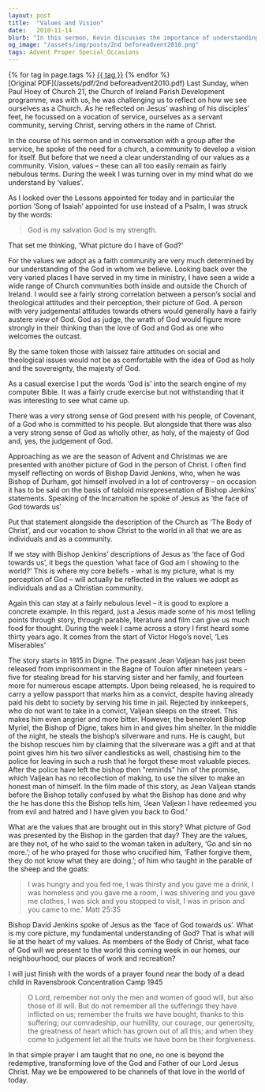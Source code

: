 ```yaml
---
layout: post
title:  "Values and Vision"
date:   2010-11-14
blurb: "In this sermon, Kevin discusses the importance of understanding our values as a faith community, which are greatly influenced by our perception of God. He explores the correlation between a person's social and theological attitudes and their perception of God. He also uses the story from Victor Hugo's 'Les Miserables' to illustrate the values of forgiveness and redemption."
og_image: "/assets/img/posts/2nd beforeadvent2010.png"
tags: Advent Proper Special_Occasions
---    
```

<div class="tag-pills">
    {% for tag in page.tags %}
    <a href="{{ site.baseurl }}/tag/{{ tag | slugify }}" class="tag-pill">{{ tag }}</a>
    {% endfor %}
</div>
[Original PDF](/assets/pdf/2nd beforeadvent2010.pdf)
Last Sunday, when Paul Hoey of Church 21, the Church of Ireland Parish Development programme, was with us, he was challenging us to reflect on how we see ourselves as a Church. As he reflected on Jesus’ washing of his disciples’ feet, he focussed on a vocation of service, ourselves as a servant community, serving Christ, serving others in the name of Christ.

In the course of his sermon and in conversation with a group after the service, he spoke of the need for a church, a community to develop a vision for itself. But before that we need a clear understanding of our values as a community. Vision, values – these can all too easily remain as fairly nebulous terms. During the week I was turning over in my mind what do we understand by ‘values’.

As I looked over the Lessons appointed for today and in particular the portion ‘Song of Isaiah’ appointed for use instead of a Psalm, I was struck by the words:

> God is my salvation
> God is my strength.

That set me thinking, ‘What picture do I have of God?’

For the values we adopt as a faith community are very much determined by our understanding of the God in whom we believe. Looking back over the very varied places I have served in my time in ministry, I have seen a wide a wide range of Church communities both inside and outside the Church of Ireland. I would see a fairly strong correlation between a person’s social and theological attitudes and their perception, their picture of God. A person with very judgemental attitudes towards others would generally have a fairly austere view of God. God as judge, the wrath of God would figure more strongly in their thinking than the love of God and God as one who welcomes the outcast.

By the same token those with laissez faire attitudes on social and theological issues would not be as comfortable with the idea of God as holy and the sovereignty, the majesty of God.

As a casual exercise I put the words ‘God is’ into the search engine of my computer Bible. It was a fairly crude exercise but not withstanding that it was interesting to see what came up.

There was a very strong sense of God present with his people, of Covenant, of a God who is committed to his people. But alongside that there was also a very strong sense of God as wholly other, as holy, of the majesty of God and, yes, the judgement of God.

Approaching as we are the season of Advent and Christmas we are presented with another picture of God in the person of Christ. I often find myself reflecting on words of Bishop David Jenkins, who, when he was Bishop of Durham, got himself involved in a lot of controversy – on occasion it has to be said on the basis of tabloid misrepresentation of Bishop Jenkins’ statements. Speaking of the Incarnation he spoke of Jesus as ‘the face of God towards us’

Put that statement alongside the description of the Church as ‘The Body of Christ’, and our vocation to show Christ to the world in all that we are as individuals and as a community.

If we stay with Bishop Jenkins’ descriptions of Jesus as ‘the face of God towards us’, it begs the question ‘what face of God am I showing to the world?’ This is where my core beliefs - what is my picture, what is my perception of God – will actually be reflected in the values we adopt as individuals and as a Christian community.

Again this can stay at a fairly nebulous level – it is good to explore a concrete example. In this regard, just a Jesus made some of his most telling points through story, through parable, literature and film can give us much food for thought. During the week I came across a story I first heard some thirty years ago. It comes from the start of Victor Hogo’s novel, ‘Les Miserables’

The story starts in 1815 in Digne. The peasant Jean Valjean has just been released from imprisonment in the Bagne of Toulon after nineteen years - five for stealing bread for his starving sister and her family, and fourteen more for numerous escape attempts. Upon being released, he is required to carry a yellow passport that marks him as a convict, despite having already paid his debt to society by serving his time in jail. Rejected by innkeepers, who do not want to take in a convict, Valjean sleeps on the street. This makes him even angrier and more bitter. However, the benevolent Bishop Myriel, the Bishop of Digne, takes him in and gives him shelter. In the middle of the night, he steals the bishop’s silverware and runs. He is caught, but the bishop rescues him by claiming that the silverware was a gift and at that point gives him his two silver candlesticks as well, chastising him to the police for leaving in such a rush that he forgot these most valuable pieces. After the police have left the bishop then "reminds" him of the promise, which Valjean has no recollection of making, to use the silver to make an honest man of himself. In the film made of this story, as Jean Valjean stands before the Bishop totally confused by what the Bishop has done and why the he has done this the Bishop tells him, ‘Jean Valjean I have redeemed you from evil and hatred and I have given you back to God.’

What are the values that are brought out in this story? What picture of God was presented by the Bishop in the garden that day? They are the values, are they not, of he who said to the woman taken in adultery, ‘Go and sin no more.’; of he who prayed for those who crucified him, ‘Father forgive them, they do not know what they are doing.’; of him who taught in the parable of the sheep and the goats:

> I was hungry and you fed me, I was thirsty and you gave me a drink, I was homeless and you gave me a room, I was shivering and you gave me clothes, I was sick and you stopped to visit, I was in prison and you came to me.’ Matt 25:35

Bishop David Jenkins spoke of Jesus as the ‘face of God towards us’. What is my core picture, my fundamental understanding of God? That is what will lie at the heart of my values. As members of the Body of Christ, what face of God will we present to the world this coming week in our homes, our neighbourhood, our places of work and recreation?

I will just finish with the words of a prayer found near the body of a dead child in Ravensbrook Concentration Camp 1945

> O Lord, remember not only the men and women of good will, but also those of ill will. But do not remember all the sufferings they have inflicted on us; remember the fruits we have bought, thanks to this suffering; our comradeship, our humility, our courage, our generosity, the greatness of heart which has grown out of all this; and when they come to judgement let all the fruits we have born be their forgiveness.

In that simple prayer I am taught that no one, no one is beyond the redemptive, transforming love of the God and Father of our Lord Jesus Christ. May we be empowered to be channels of that love in the world of today.
